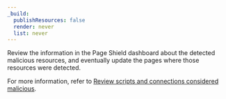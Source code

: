 ```yaml
---
_build:
  publishResources: false
  render: never
  list: never
---
```


Review the information in the Page Shield dashboard about the detected malicious resources, and eventually update the pages where those resources were detected.

For more information, refer to [Review scripts and connections considered malicious](/page-shield/detection/review-malicious-scripts/).
